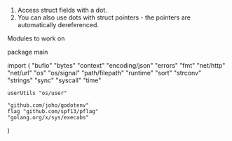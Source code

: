 1) Access struct fields with a dot.
2) You can also use dots with struct pointers - the pointers are automatically dereferenced.



Modules to work on

package main

import (
	"bufio"
	"bytes"
	"context"
	"encoding/json"
	"errors"
	"fmt"
	"net/http"
	"net/url"
	"os"
	"os/signal"
	"path/filepath"
	"runtime"
	"sort"
	"strconv"
	"strings"
	"sync"
	"syscall"
	"time"

	userUtils "os/user"

	"github.com/joho/godotenv"
	flag "github.com/spf13/pflag"
	"golang.org/x/sys/execabs"
)
